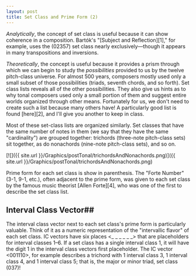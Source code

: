```yaml
---
layout: post
title: Set Class and Prime Form (2)
---
```


_Analytically_, the concept of set class is useful because it can show coherence in a composition. Bartók's "[Subject and Reflection][1]," for example, uses the (02357) set class nearly exclusively—though it appears in many transpositions and inversions.

_Theoretically_, the concept is useful because it provides a prism through which we can begin to study the _possibilities_ provided to us by the twelve pitch-class universe. For almost 500 years, composers mostly used only a small subset of those possibilities (triads, seventh chords, and so forth). Set class lists reveals all of the other possibilities. They also give us hints as to why tonal composers used only a small portion of them and suggest entire worlds organized through other means. Fortunately for us, we don't need to create such a list because many others have! A particularly good list is found [here][2], and I'll give you another to keep in class.

Most of these set-class lists are organized similarly. Set classes that have the same number of notes in them (we say that they have the same "cardinality") are grouped together: trichords (three-note pitch-class sets) sit together, as do nonachords (nine-note pitch-class sets), and so on. 

[![]({{ site.url }}/Graphics/postTonal/trichordsAndNonachords.png)]({{ site.url }}/Graphics/postTonal/trichordsAndNonachords.png)

Prime form for each set class is show in parenthesis. The "Forte Number" (3-1, 9-1, etc.), often adjacent to the prime form, was given to each set class by the famous music theorist [Allen Forte][4], who was one of the first to describe the set class list.

## Interval Class Vector##

The interval class vector next to each set class's prime form is particularly valuable. Think of it as a numeric representation of the "intervallic flavor" of each set class. IC vectors have six places <_ _ _ _ _ _> that are placeholders for interval classes 1–6. If a set class has a single interval class 1, it will have the digit 1 in the interval class vectors first placeholder. The IC vector <001110>, for example describes a trichord with 1 interval class 3, 1 interval class 4, and 1 interval class 5; that is, the major or minor triad, set class (037)!